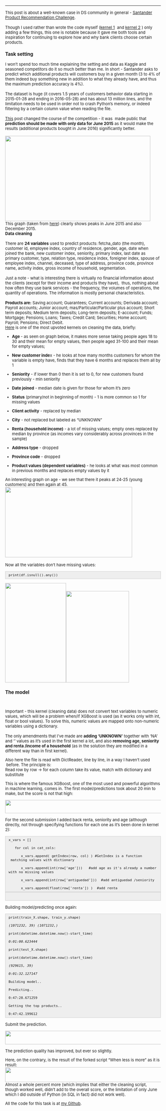 ---
<font size = "2"><p>This post is about a well-known case in DS community in general - <a href="https://www.kaggle.com/c/santander-product-recommendation">Santander Product Recommendation Challenge</a>.<br />
  <br />
Though I used rather than wrote the code myself (<a href="https://www.kaggle.com/apryor6/detailed-cleaning-visualization-python">kernel 1</a> &nbsp;and <a href="https://www.kaggle.com/sudalairajkumar/when-less-is-more">kernel 2</a> ) only adding a few things, this one is notable because it gave me both tools and inspiration for continuing to explore how and why bank clients choose certain products.</p>

<h3><strong>Task setting</strong></h3>
<p>I won&rsquo;t spend too much time explaining the setting and data as Kaggle and seasoned competitors do it so much better than me. In short - Santander asks to predict which additional products will customers buy in a given month (3 to 4% of them indeed buy something new in addition to what they already have, and thus the maximum prediction accuracy is 4%).<br />
<br />
The dataset is huge (it covers 1.5 years of customers behavior data starting in 2015-01-28 and ending in 2016-05-28) and has about 13 million lines, and the limitation needs to be used in order not to crash Python&rsquo;s memory, or indeed filtering by a certain column value when reading the file.<br />
<br />
<a href="https://www.kaggle.com/c/santander-product-recommendation/forums/t/25579/when-less-is-more">This</a> post changed the course of the competition - it was &nbsp;made public that <strong>prediction should be made with only data for June 2015</strong> as it would make the results (additional products bought in June 2016) significantly better.<br />
<br />
<img src="https://lh5.googleusercontent.com/R0jCJm_AsJkT9rhBOTnpbuJQ8Z4tdyJAN8rRMgKP33e-GvcEmCV4pwjTLZv7fs5jE1i-_0HUqZtHEj05YnL4gX6ggLspsKYFZgGJBoo7i_xHbELDR0_5NdCdqVJsevne34ngU_er" style="height:276px; width:470px" /><br />
This graph (taken from <a href="http://blog.kaggle.com/2017/02/22/santander-product-recommendation-competition-3rd-place-winners-interview-ryuji-sakata/">here</a>) clearly shows peaks in June 2015 and also December 2015.<br />
<strong>Data cleaning</strong><br />
<br />
There are <strong>24 variables</strong> used to predict products: fetcha_dato (the month), customer id, employee index, country of residence, gender, age, date when joined the bank, new customer index, seniority, primary index, last date as primary customer, type, relation type, residence index, foreigner index, spouse of employee index, channel, deceased, type of address, province code, province name, activity index, gross income of household, segmentation.<br />
<br />
Just a note - what is interesting there is virtually no financial information about the clients (except for their income and products they have), &nbsp;thus, nothing about how often they use bank services - the frequency, the volumes of operations, the quantity of operations. The information is mostly personal characteristics.<br />
<br />
<strong>Products are:</strong> Saving account; Guarantees; Current accounts; Derivada account; Payroll accounts; Junior account; mas/Particular/Particular plus account; Short term deposits; Medium term deposits; Long-term deposits; E-account; Funds; Mortgage; Pensions; Loans; Taxes; Credit Card; Securities; Home account; Payroll; Pensions; Direct Debit.<br />
<a href="https://www.kaggle.com/apryor6/detailed-cleaning-visualization-python">Here</a> is one of the most upvoted kernels on cleaning the data, briefly:</p>

<ul>
	<li>
	<p><strong>Age </strong>- as seen on graph below, it makes more sense taking people ages 18 to 30 and their mean for empty values, then people aged 31-100 and their mean for empty values;</p>
	</li>
	<li>
	<p><strong>New customer inde</strong>x - he looks at how many months customers for whom the variable is empty have, finds that they have 6 months and replaces them all by 1</p>
	</li>
	<li>
	<p><strong>Seniority</strong> - if lower than 0 then it is set to 0, for new customers found previously - min seniority</p>
	</li>
	<li>
	<p><strong>Date joined</strong> - median date is given for those for whom it&rsquo;s zero</p>
	</li>
	<li>
	<p><strong>Status</strong> (primary/not in beginning of month) - 1 is more common so 1 for missing values</p>
	</li>
	<li>
	<p><strong>Client activity</strong> - replaced by median &nbsp;</p>
	</li>
	<li>
	<p><strong>City</strong> - not replaced but labeled as &ldquo;UNKNOWN&rdquo;</p>
	</li>
	<li>
	<p><strong>Renta (household income)</strong> - a lot of missing values; empty ones replaced by median by province (as incomes vary considerably across provinces in the sample)</p>
	</li>
	<li>
	<p><strong>Address type</strong> - dropped &nbsp;</p>
	</li>
	<li>
	<p><strong>Province code</strong> - dropped</p>
	</li>
	<li>
	<p><strong>Product values (dependent variables)</strong> - he looks at what was most common in previous months and replaces empty values by it</p>
	</li>
</ul>

<p>An interesting graph on age - we see that there it peaks at 24-25 (young customers) and then again at 45.<br />
<img src="https://lh5.googleusercontent.com/edmcAr1_y4e5T6bhYP1EC55OQTWGuT6AL9IZSfVsQZ6z483p9teIk249NjSPR_tMmMZeij6Od9NsQBrDtMf-STM7Cq0b8Wc3DMxCDPBGtCkYVgqPpLpkr-AnI2PsUAfgUc2b88dT" style="height:228px; width:411px" /><br />
&nbsp;<br />
Now all the variables don&rsquo;t have missing values:</p>

<div style="background:#eee;border:1px solid #ccc;padding:5px 10px;"><code>print(df.isnull().any())</code></div>

<p><img src="https://lh3.googleusercontent.com/Wykh8gfC97XmeVQV-FrFkl9i2kKiv3Vpr7fiMGRvfe94r8vEi5LFfSaNSuM_eih1LyDpdJPo8vDdUmJAC8qPzMp3RgWjRmkmezMFHXI2WE6hQna4uhhGGXchFoINtDpbNptvIvZg" style="height:322px; width:197px" /><img src="https://lh4.googleusercontent.com/XA46ua14IP3rqOruzMv7-3CDM2YP-rOa07XTs6bFOCfLvsV3AqJhfi5zT_zM7NWYVoDNLSXvD7QqObFyjqOucmO3I8EBi0_bXFA04IFeI_LYAtH3cUJolPeX12fO3_HzLQB8h7D4" style="height:296px; width:204px" /><br />
  
<h3><strong>The model</strong></h3><br />

Important - this kernel (cleaning data) does not convert text variables to numeric values, which will be a problem when/if XGBoost is used (as it works only with int, float or bool values). To solve this, numeric values are mapped onto non-numeric variables using a dictionary.<br />
<br />
The only amendments that I&rsquo;ve made are <strong>adding &lsquo;UNKNOWN&rsquo;</strong> together with &lsquo;NA&rsquo; and &lsquo;&rsquo; values as it&rsquo;s used in the first kernel a lot, and also <strong>removing age, seniority and renta /income of a household</strong> (as in the solution they are modified in a different way than in first kernel).<br />

Also here the file is read with DictReader, line by line, in a way I haven&rsquo;t used &nbsp;before. The principle is:<br />
Read row by row &rarr; for each column take its value, match with dictionary and substitute<br />

This is where the famous XGBoost, one of the most used and powerful algorithms in machine learning, comes in. The first model/predictions took about 20 min to make, but the score is not that high:<br />

<img src="https://lh3.googleusercontent.com/Do84hHZe6LH9LpENA6_q9d2STpwy5ol9vrEcpzzJ2RPbIE_iLaxspvCwgM_-2c0IQokeJoe1hAztv1c6T0GWof2tTaoTx7Sl9SXiWvcRMOTMJPNgdU2IbkqIuOG_g9HWAxgB65hg" style="height:43px; width:624px" /><br />

For the second submission I added back renta, seniority and age (although directly, not through specifying functions for each one as it&rsquo;s been done in kernel 2):</p>

<div style="background:#eee;border:1px solid #ccc;padding:5px 10px;"><code>x_vars = []<br />
&nbsp; &nbsp;for col in cat_cols:<br />
&nbsp; &nbsp; &nbsp; x_vars.append( getIndex(row, col) ) #GetIndex is a function &nbsp;matching values with dictionary<br />
&nbsp; &nbsp; &nbsp;&nbsp;x_vars.append(int(row[&#39;age&#39;])) &nbsp;&nbsp;#add age as it&#39;s already a number with no missing values<br />
&nbsp; &nbsp; &nbsp;&nbsp;x_vars.append(int(row[&#39;antiguedad&#39;])) &nbsp;#add antiguedad /seniority<br />
&nbsp; &nbsp; &nbsp;&nbsp;x_vars.append(float(row[&#39;renta&#39;]) ) &nbsp;#add renta</code></div>

<div style="background:#eee;border:1px solid #ccc;padding:5px 10px;">&nbsp;</div>
<p>Building model/predicting once again:</p>

<div style="background:#eee;border:1px solid #ccc;padding:5px 10px;"><code>print(train_X.shape, train_y.shape)<br />
<em>(1071232, 39) (1071232,)</em><br />
print(datetime.datetime.now()-start_time)<br />
<em>0:01:00.623444</em><br />
print(test_X.shape)<br />
print(datetime.datetime.now()-start_time)<br />
<em>(929615, 39)<br />
0:01:32.127147</em><br />
Building model..<br />
Predicting..<br />
0:47:28.671259<br />
Getting the top products..<br />
0:47:42.199612</code></div>

<p>Submit the prediction.<br />
  
<img src="https://lh5.googleusercontent.com/upzYMuuNBre9TdGBQ7MoQJC88gfanjK9UiS8WZsp2m5BxLVpPmclTJyn04lKlDu7280iugAzl72BzpBaLqFLmbQpdZ0M0BSfX0NhxQRJDoEjGhtKYRNJ95GjSjt6aQBkfgzsEIKk" style="height:44px; width:624px" /><br />
  
The prediction quality has improved, but ever so slightly. <br />

<p>Here, on the contrary, is the result of the forked script &ldquo;When less is more&rdquo; as it is result:<br />
<img src="https://lh6.googleusercontent.com/Jm7vnSyAhRCvCXmjF5rtEQgsAuMOgTarCZmYeZBx5NMA7snvaNLG8-TGqnL6dIGdETdVoDs8WnWQmOL4Ohw7iGV0R89pSVNgxjpXahh-E0Pl-jX4BbYqfs2VtiBdD6C1cz2DkOKG" style="height:48px; width:624px" /><br />
Almost a whole percent more (which implies that either the cleaning script, though worked well, didn&rsquo;t add to the overall score, or the limitation of only June which I did outside of Python (in SQL in fact) did not work well).</p>

All the code for this task is at <a href="https://github.com/xenia-sh/kaggle_miscellaneous">my Github</a>.</p></font>
